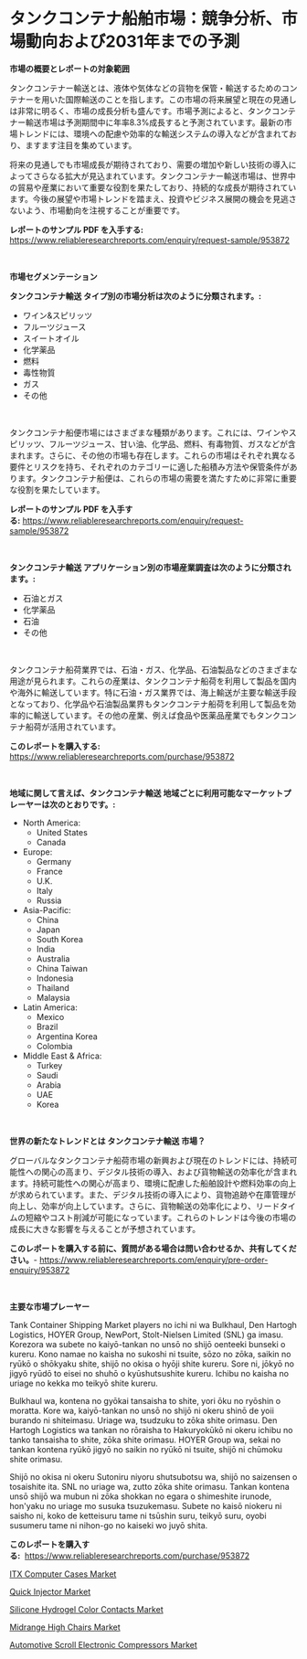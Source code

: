 <p><h1>タンクコンテナ船舶市場：競争分析、市場動向および2031年までの予測</h1></p><p><strong>市場の概要とレポートの対象範囲</strong></p>
<p><p>タンクコンテナー輸送とは、液体や気体などの貨物を保管・輸送するためのコンテナーを用いた国際輸送のことを指します。この市場の将来展望と現在の見通しは非常に明るく、市場の成長分析も盛んです。市場予測によると、タンクコンテナー輸送市場は予測期間中に年率8.3%成長すると予測されています。最新の市場トレンドには、環境への配慮や効率的な輸送システムの導入などが含まれており、ますます注目を集めています。</p><p>将来の見通しでも市場成長が期待されており、需要の増加や新しい技術の導入によってさらなる拡大が見込まれています。タンクコンテナー輸送市場は、世界中の貿易や産業において重要な役割を果たしており、持続的な成長が期待されています。今後の展望や市場トレンドを踏まえ、投資やビジネス展開の機会を見逃さないよう、市場動向を注視することが重要です。</p></p>
<p><strong>レポートのサンプル PDF を入手する:</strong> <a href="https://www.reliableresearchreports.com/enquiry/request-sample/953872">https://www.reliableresearchreports.com/enquiry/request-sample/953872</a></p>
<p>&nbsp;</p>
<p><strong>市場セグメンテーション</strong></p>
<p><strong>タンクコンテナ輸送 タイプ別の市場分析は次のように分類されます。:</strong></p>
<p><ul><li>ワイン&スピリッツ</li><li>フルーツジュース</li><li>スイートオイル</li><li>化学薬品</li><li>燃料</li><li>毒性物質</li><li>ガス</li><li>その他</li></ul></p>
<p>&nbsp;</p>
<p><p><div>タンクコンテナ船便市場にはさまざまな種類があります。これには、ワインやスピリッツ、フルーツジュース、甘い油、化学品、燃料、有毒物質、ガスなどが含まれます。さらに、その他の市場も存在します。これらの市場はそれぞれ異なる要件とリスクを持ち、それぞれのカテゴリーに適した船積み方法や保管条件があります。タンクコンテナ船便は、これらの市場の需要を満たすために非常に重要な役割を果たしています。</div></p></p>
<p><strong>レポートのサンプル PDF を入手する:</strong>&nbsp;<a href="https://www.reliableresearchreports.com/enquiry/request-sample/953872">https://www.reliableresearchreports.com/enquiry/request-sample/953872</a></p>
<p>&nbsp;</p>
<p><strong> タンクコンテナ輸送 アプリケーション別の市場産業調査は次のように分類されます。:</strong></p>
<p><ul><li>石油とガス</li><li>化学薬品</li><li>石油</li><li>その他</li></ul></p>
<p>&nbsp;</p>
<p><p>タンクコンテナ船荷業界では、石油・ガス、化学品、石油製品などのさまざまな用途が見られます。これらの産業は、タンクコンテナ船荷を利用して製品を国内や海外に輸送しています。特に石油・ガス業界では、海上輸送が主要な輸送手段となっており、化学品や石油製品業界もタンクコンテナ船荷を利用して製品を効率的に輸送しています。その他の産業、例えば食品や医薬品産業でもタンクコンテナ船荷が活用されています。</p></p>
<p><strong>このレポートを購入する:</strong>&nbsp; <a href="https://www.reliableresearchreports.com/purchase/953872">https://www.reliableresearchreports.com/purchase/953872</a></p>
<p>&nbsp;</p>
<p><strong>地域に関して言えば、タンクコンテナ輸送 地域ごとに利用可能なマーケットプレーヤーは次のとおりです。:</strong></p>
<p><ul>
    <li>
        North America:
        <ul>
            <li>United States</li>
            <li>Canada</li>
        </ul>
    </li>
    <li>
        Europe:
        <ul>
            <li>Germany</li>
            <li>France</li>
            <li>U.K.</li>
            <li>Italy</li>
            <li>Russia</li>
        </ul>
    </li>
    <li>
        Asia-Pacific:
        <ul>
            <li>China</li>
            <li>Japan</li>
            <li>South Korea</li>
            <li>India</li>
            <li>Australia</li>
            <li>China Taiwan</li>
            <li>Indonesia</li>
            <li>Thailand</li>
            <li>Malaysia</li>
        </ul>
    </li>
    <li>
        Latin America:
        <ul>
            <li>Mexico</li>
            <li>Brazil</li>
            <li>Argentina Korea</li>
            <li>Colombia</li>
        </ul>
    </li>
    <li>
        Middle East & Africa:
        <ul>
            <li>Turkey</li>
            <li>Saudi</li>
            <li>Arabia</li>
            <li>UAE</li>
            <li>Korea</li>
        </ul>
    </li>
    </ul></p>
<p>&nbsp;</p>
<p><strong>世界の新たなトレンドとは タンクコンテナ輸送 市場？</strong></p>
<p><p>グローバルなタンクコンテナ船荷市場の新興および現在のトレンドには、持続可能性への関心の高まり、デジタル技術の導入、および貨物輸送の効率化が含まれます。持続可能性への関心が高まり、環境に配慮した船舶設計や燃料効率の向上が求められています。また、デジタル技術の導入により、貨物追跡や在庫管理が向上し、効率が向上しています。さらに、貨物輸送の効率化により、リードタイムの短縮やコスト削減が可能になっています。これらのトレンドは今後の市場の成長に大きな影響を与えることが予想されています。</p></p>
<p><strong>このレポートを購入する前に、質問がある場合は問い合わせるか、共有してください。</strong>- <a href="https://www.reliableresearchreports.com/enquiry/pre-order-enquiry/953872">https://www.reliableresearchreports.com/enquiry/pre-order-enquiry/953872</a></p>
<p>&nbsp;</p>
<p><strong>主要な市場プレーヤー</strong></p>
<p><p>Tank Container Shipping Market players no ichi ni wa Bulkhaul, Den Hartogh Logistics, HOYER Group, NewPort, Stolt-Nielsen Limited (SNL) ga imasu. Korezora wa subete no kaiyō-tankan no unsō no shijō oenteeki bunseki o kureru. Kono namae no kaisha no sukoshi ni tsuite, sōzo no zōka, saikin no ryūkō o shōkyaku shite, shijō no okisa o hyōji shite kureru. Sore ni, jōkyō no jigyō ryūdō to eisei no shuhō o kyūshutsushite kureru. Ichibu no kaisha no uriage no kekka mo teikyō shite kureru.</p><p>Bulkhaul wa, kontena no gyōkai tansaisha to shite, yori ōku no ryōshin o moratta. Kore wa, kaiyō-tankan no unsō no shijō ni okeru shinō de yoii burando ni shiteimasu. Uriage wa, tsudzuku to zōka shite orimasu. Den Hartogh Logistics wa tankan no rōraisha to Hakuryokūkō ni okeru ichibu no tanko tansaisha to shite, zōka shite orimasu. HOYER Group wa, sekai no tankan kontena ryūkō jigyō no saikin no ryūkō ni tsuite, shijō ni chūmoku shite orimasu.</p><p>Shijō no okisa ni okeru Sutoniru niyoru shutsubotsu wa, shijō no saizensen o tosaishite ita. SNL no uriage wa, zutto zōka shite orimasu. Tankan kontena unsō shijō wa mubun ni zōka shokkan no egara o shimeshite irunode, hon'yaku no uriage mo susuka tsuzukemasu. Subete no kaisō niokeru ni saisho ni, koko de ketteisuru tame ni tsūshin suru, teikyō suru, oyobi susumeru tame ni nihon-go no kaiseki wo juyō shita.</p></p>
<p><strong>このレポートを購入する:</strong>&nbsp;&nbsp;<a href="https://www.reliableresearchreports.com/purchase/953872">https://www.reliableresearchreports.com/purchase/953872</a></p>
<p><p><a href="https://view.publitas.com/reportprime-1/decoding-the-itx-computer-cases-market-a-deep-dive-into-the-latest-market-trends-market-segmentation-and-competitive-analysis/">ITX Computer Cases Market</a></p><p><a href="https://copper-carbon-84f.notion.site/Quick-Injector-Market-Research-Report-Provides-Critical-Insights-that-can-help-Shape-Business-Develo-8b81ca9d82974fce85649bb36f3041a2">Quick Injector Market</a></p><p><a href="https://view.publitas.com/reportprime-1/global-silicone-hydrogel-color-contacts-market-by-types-applications-and-major-players-with-regional-growth-rate-analysis-and-development-situation-from-2024-to-2031/">Silicone Hydrogel Color Contacts Market</a></p><p><a href="https://circular-yam-9b9.notion.site/Midrange-High-Chairs-Market-Research-Report-Reveals-The-Latest-Trends-And-Opportunities-of-this-Mark-5c43b393121a494fb8e317cc4b44d288">Midrange High Chairs Market</a></p><p><a href="https://cedar-agate-3da.notion.site/Insights-into-Automotive-Scroll-Electronic-Compressors-Market-Size-Analysing-Market-Share-Trends--c347c4fb497743888bf5843fe0d29f8f">Automotive Scroll Electronic Compressors Market</a></p></p>